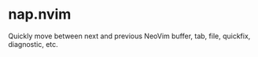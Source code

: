 # nap.nvim
Quickly move between next and previous NeoVim buffer, tab, file, quickfix, diagnostic, etc.
